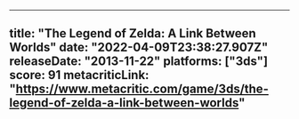 
---
title: "The Legend of Zelda: A Link Between Worlds"
date: "2022-04-09T23:38:27.907Z"
releaseDate: "2013-11-22"
platforms: ["3ds"]
score: 91
metacriticLink: "https://www.metacritic.com/game/3ds/the-legend-of-zelda-a-link-between-worlds"
---
